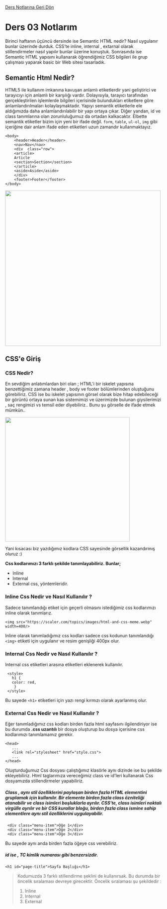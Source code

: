 [Ders Notlarına Geri Dön](../../README.md)

# Ders 03 Notlarım

Birinci haftanın üçüncü dersinde ise Semantic HTML nedir? Nasıl uygulanır bunlar üzerinde durduk. CSS'te inline, internal , extarnal olarak stillendirmeler nasıl yapılır bunlar üzerine konuştuk. Sonrasında ise Semantic HTML yapısını kullanarak öğrendiğimiz CSS bilgileri ile grup çalışması yaparak basic bir Web sitesi tasarladık.

## Semantic Html Nedir?

HTML5 ile kullanım imkanına kavuşan anlamlı etiketlerdir yani geliştirici ve tarayıcıyı için anlamlı bir karşılığı vardır. Dolayısıyla, tarayıcı tarafından gerçekleştirilen işlemlerde bilgileri içerisinde bulundukları etiketlere göre anlamlandırılmaları kolaylaşmaktadır.
Yapıyı semantik etiketlerle ele aldığımızda daha anlamlandırılabilir bir yapı ortaya çıkar. Diğer yandan, id ve class tanımlarına olan zorunluluğumuz da ortadan kalkacaktır. Elbette semantik etiketler bizim için yeni bir ifade değil. `form`, `table`, `ul-ol`, `img` gibi içeriğine dair anlam ifade eden etiketleri uzun zamandır kullanmaktayız.

    <body>
        <header>Header</header>
        <nav>Nav</nav>
        <div  class="row">
        <article>
        Article
        <section>Section</section>
        </article>
        <aside>Aside</aside>
        </div>
        <footer>Footer</footer>
    </body>

<img src="https://static.semrush.com/blog/uploads/media/cc/85/cc85d452a743e27f68d426df35e4da7d/EN-Semantic-Search-Non-Semantic.webp" width="500" height="500"/>

## CSS'e Giriş

### CSS Nedir?

En sevdiğim anlatımlardan biri olan ; HTML'i bir iskelet yapısına benzettiğimiz zamana header , body ve footer bölümlerinden oluştuğunu görebiliriz. CSS ise bu iskelet yapısının görsel olarak bize hitap edebileceği bir görüntü ortaya sunan kas sistemimizi ve üzerimizde bulunan giysilerimizi , saç rengimizi vs temsil eder diyebiliriz..
Bunu şu görselle de ifade etmek mümkün..

<img src="https://scaler.com/topics/images/html-and-css-meme.webp" width=400/>

Yani kısacası biz yazdığımız kodlara CSS sayesinde görsellik kazandırmış oluruz :)

**Css kodlarımızı 3 farklı şekilde tanımlayabiliriz. Bunlar;**

- Inline
- Internal
- External css, yöntemleridir.

### Inline Css Nedir ve Nasıl Kullanılır ?

Sadece tanımlandığı etiket için geçerli olmasını istediğimiz css kodlarımızı inline olarak tanımlarız.

    <img src="https://scaler.com/topics/images/html-and-css-meme.webp" width=400/>

Inline olarak tanımladığımız css kodları sadece css kodunun tanımlandığı `<img>` etiketi için uygulanır ve resim genişliği 400px olur.

### Internal Css Nedir ve Nasıl Kullanılır ?

Internal css **<head> </head>** etiketleri arasına **<style> </style>** etiketleri eklenerek kullanılır.

     <style>
       h1 {
       color: red,
        }
     </style>

Bu sayede `<h1>` etiketleri için yazı rengi kırmızı olarak ayarlanmış olur.

### External Css Nedir ve Nasıl Kullanılır ?

Eğer tanımladığımız css kodları birden fazla html sayfasını ilgilendiriyor ise bu durumda **.css uzantılı** bir dosya oluşturup bu dosya içerisine css kodlarımızı tanımlamamız gerekir.

    <head>
       ...
       <link rel="stylesheet" href="style.css">
       ...
    </head>

Oluşturduğumuz Css dosyası çalıştığımız klasörle aynı dizinde ise bu şekilde ekleyebiliriz. Html taglarımıza vereceğimiz class ve id'leri kullanarak Css dosyamızda stillendirmeler yapabiliriz.

##### Class , aynı stil özelliklerini paylaşan birden fazla HTML elementini gruplamak için kullanılır. Bir elemente birden fazla class özniteliği atanabilir ve class isimleri boşluklarla ayrılır. CSS'te, class isimleri noktalı virgülle ayrılır ve bir CSS kurallar bloğu, birden fazla class ismine sahip elementlere aynı stil özelliklerini uygulayabilir.

     <div class="menu-item">Öğe 1</div>
     <div class="menu-item">Öğe 2</div>
     <div class="menu-item">Öğe 3</div>

Bu sayede aynı anda birden fazla öğeye css verebiliriz.

##### id ise , TC kimlik numarası gibi benzersizdir.

    <h1 id="page-title">Sayfa Başlığı</h1>

> Kodumuzda 3 farklı stillendirme şeklini de kullanırsak. Bu durumda bir
> öncelik sıralaması devreye girecektir. Öncelik sıralaması şu şekildedir :
>
> 1.  Inline
> 2.  Internal
> 3.  External
